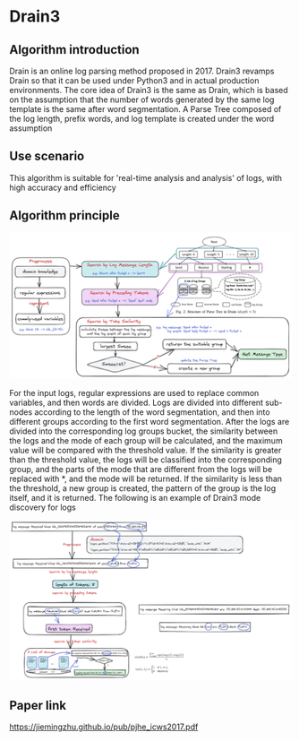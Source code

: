 # Drain3 
 
## Algorithm introduction 
 
Drain is an online log parsing method proposed in 2017. Drain3 revamps Drain so that it can be used under Python3 and in actual production environments. The core idea of Drain3 is the same as Drain, which is based on the assumption that the number of words generated by the same log template is the same after word segmentation. A Parse Tree composed of the log length, prefix words, and log template is created under the word assumption 
 
## Use scenario 
 
This algorithm is suitable for 'real-time analysis and analysis' of logs, with high accuracy and efficiency 
 
## Algorithm principle 
 
![Drain3](./img/drain3.png) 
 
For the input logs, regular expressions are used to replace common variables, and then words are divided. Logs are divided into different sub-nodes according to the length of the word segmentation, and then into different groups according to the first word segmentation. After the logs are divided into the corresponding log groups bucket, the similarity between the logs and the mode of each group will be calculated, and the maximum value will be compared with the threshold value. If the similarity is greater than the threshold value, the logs will be classified into the corresponding group, and the parts of the mode that are different from the logs will be replaced with *, and the mode will be returned. If the similarity is less than the threshold, a new group is created, the pattern of the group is the log itself, and it is returned. The following is an example of Drain3 mode discovery for logs 
 
![Drain3](./img/drain3_example.png) 
 
 
## Paper link 
 
https://jiemingzhu.github.io/pub/pjhe_icws2017.pdf